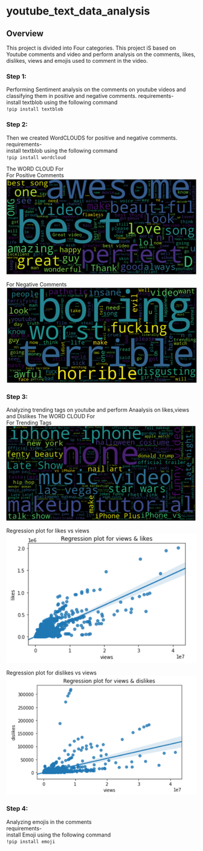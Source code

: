 # youtube_text_data_analysis

## Overview
This project is divided into Four categories. This project iS based on Youtube comments and video and perform analysis on the comments, likes, dislikes, views and emojis used to comment in the video.

### Step 1:
Performing Sentiment analysis on the comments on youtube videos and classifying them in positive and negative comments.
requirements- <br>
install textblob using the following command <br>
`!pip install textblob`


### Step 2:
Then we created WordCLOUDS for positive and negative comments.
requirements- <br>
install textblob using the following command <br>
`!pip install wordcloud`

The WORD CLOUD For <br>
For Positive Comments <br>
![Output-1](/images/Positive.png)


For Negative Comments <br>
![Output-2](/images/Negative.png)



### Step 3:
Analyzing trending tags on youtube and perform Anaalysis on likes,views and Dislikes
The WORD CLOUD For <br>
For Trending Tags<br>
![Output-3](/images/Tags.png)


Regression plot for likes vs views <br>
![Output-3](/images/RegressionLikes.png)


Regression plot for dislikes vs views <br>
![Output-3](/images/RegressionDis.png)



### Step 4:
Analyzing emojis in the comments <br>
requirements- <br>
install Emoji using the following command <br>
`!pip install emoji`



